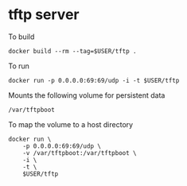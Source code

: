 # tftp server

To build

```
docker build --rm --tag=$USER/tftp .
```

To run

```
docker run -p 0.0.0.0:69:69/udp -i -t $USER/tftp
```

Mounts the following volume for persistent data

```
/var/tftpboot
```

To map the volume to a host directory

```
docker run \
    -p 0.0.0.0:69:69/udp \
    -v /var/tftpboot:/var/tftpboot \
    -i \
    -t \
    $USER/tftp
```
